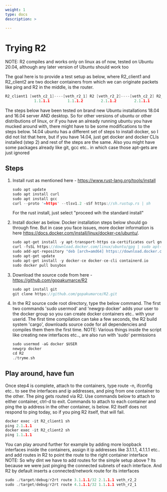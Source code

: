 ```yaml
---
weight: 1
type: docs
description: >

---
```


# Trying R2 

NOTE: R2 compiles and works only on linux as of now, tested on Ubuntu 20.04, although any later version
of Ubuntu should work too

The goal here is to provide a test setup as below, where R2_client1 and R2_client2 are two docker containers from which we can originate packets like ping and R2 in the middle, is the router.

```c
R2_client1 [veth_c2_1]----[veth_r2_1] R2 [veth_r2_2]----[veth_c2_2] R2_client2
             1.1.1.1        1.1.1.2        2.1.1.2        2.1.1.1
```

The steps below have been tested on brand new Ubuntu installations 18.04 and 16.04 server AND desktop. So for other versions of ubuntu or other distributions of linux, or if you have an already running ubuntu you have mucked around with, there might have to be some modifications to the steps below. 14.04 ubuntu has a different set of steps to install docker, so I did not list that here, but if you have 14.04, just get docker and docker CLIs installed (step 2) and rest of the steps are the same. Also you might have some packages already like git, gcc etc.. in which case those apt-gets are just ignored

## Steps

1. Install rust as mentioned here - <https://www.rust-lang.org/tools/install>

   ```c
   sudo apt update
   sudo apt install curl
   sudo apt install gcc
   curl --proto '=https' --tlsv1.2 -sSf https://sh.rustup.rs | sh
   ```

   For the rust install, just select "proceed wih the standard install"
   
2. Install docker as below. Docker installation steps below should go through fine. But in case you face issues, more docker information is here <https://docs.docker.com/install/linux/docker-ce/ubuntu/>.

   ```c
   sudo apt-get install -y apt-transport-https ca-certificates curl gnupg-agent software-properties-common
   curl -fsSL https://download.docker.com/linux/ubuntu/gpg | sudo apt-key add -
   sudo add-apt-repository "deb [arch=amd64] https://download.docker.com/linux/ubuntu $(lsb_release -cs) stable"
   sudo apt-get update
   sudo apt-get install -y docker-ce docker-ce-cli containerd.io
   sudo docker pull busybox
   ```

3. Download the source code from here - <https://github.com/gopakumarce/R2>
  
   ```c
   sudo apt install git
   git clone https://github.com/gopakumarce/R2.git
   ```

4. In the R2 source code root directory, type the below command. The first two commands 'sudo usermod' and 'newgrp docker' adds your user to the docker group so you can create docker containers etc.. with your userid. The first time compilation can take a few seconds, the R2 build system 'cargo', downloads source code for all dependencies and compiles them them the first time. NOTE: Various things inside the script like creating new interfaces etc.., are also run with 'sudo' permissions

   ```c
   sudo usermod -aG docker $USER
   newgrp docker
   cd R2
   ./tryme.sh
   ```

## Play around, have fun

Once step4 is complete, attach to the containers, type route -n, ifconfig etc.. to see the interfaces and ip addresses, and ping from one container to the other. The ping gets routed via R2. Use commands below to attach to either container, ctrl-d to exit. Commands to attach to each container and ping the ip address in the other container, is below. R2 itself does not respond to ping today, so if you ping R2 itself, that will fail.

```c
docker exec -it R2_client1 sh
ping 2.1.1.1
docker exec -it R2_client2 sh
ping 1.1.1.1
```

You can play around further for example by adding more loopback interfaces inside the containers, assign it ip addresses like 3.1.1.1, 4.1.1.1 etc.. and add routes in R2 to point the route to the right container interface NOTE: So why dint we have to add routes for the simple setup above ? Its because we were just pinging the connected subnets of each interface. And R2 by default inserts a connected/network route for its interfaces

```c
sudo ./target/debug/r2rt route 3.1.1.1/32 2.1.1.1 veth_r2_2
sudo ./target/debug/r2rt route 4.1.1.1/32 1.1.1.1 veth_r2_1
```

